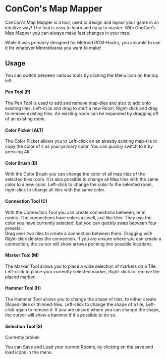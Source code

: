 # ConCon's Map Mapper
ConCon's Map Mapper is a tool, used to design and layout your game in an intuitive way!
The tool is easy to learn and easy to master. With ConCon's Map Mapper you can always make fast changes
in your map.

While it was primarily designed for Metroid ROM-Hacks, you are able to use it for whatever Metroidvania you want to make!


## Usage

You can switch between various tools by clicking the Menu icon on the top left.

#### Pen Tool (P)
The Pen Tool is used to add and remove map-tiles and also to add onto existing tiles. Left-click and drag to start a new Room. Right-click and drag to remove existing tiles. An existing room can be expanded by dragging off of an existing room.

#### Color Picker (ALT)
The Color Picker allows you to Left-click on an already existing map-tile to copy the color of it as your primary color. You can quickly switch to it by pressing Alt.

#### Color Brush (B)
With the Color Brush you can change the color of all map tiles of the selected tiles room. it is also possible to change all Map tiles with the same color to a new color. Left-click to change the color fo the selected room, right-click to change all tiles with the same color.

#### Connection Tool (C)
With the Connection Tool you can create connections between, or in, rooms. The connections have colors as well, just like tiles. They use the color you have currently selected, but you can quickly swap between four presets.  
Drag over two tiles to create a connection between them. Dragging with Right-click deletes the connection. If you are unsure where you can create a connection, the cursor will show arrows pointing into possible locations.

#### Marker Tool (M)
The Marker Tool allows you to place a wide selection of markers on a Tile. Left-click to place your currently selected marker, Right-click to remove the placed marker.

#### Hammer Tool (H)
The Hammer Tool allows you to change the shape of tiles, to either create Sloped-tiles or thinned-tiles. Left-click to change the shape of a tile, Left-click again to remove it. If you are unsure where you can change the shape, the cursor will show a hammer if it's possible to do so.

#### Selection Tool (S)
Currently broken

You can Save and Load your current Rooms, by clicking on the save and load icons in the menu.
